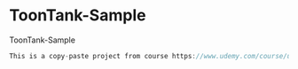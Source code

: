 # ToonTank-Sample
ToonTank-Sample
```java
This is a copy-paste project from course https://www.udemy.com/course/unrealcourse/

```
